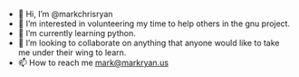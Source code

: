 - 👋 Hi, I’m @markchrisryan
- 👀 I’m interested in volunteering my time to help others in the gnu project.
- 🌱 I’m currently learning python.
- 💞️ I’m looking to collaborate on anything that anyone would like to take me under their wing to learn.
- 📫 How to reach me mark@markryan.us

<!---
markchrisryan/markchrisryan is a ✨ special ✨ repository because its `README.md` (this file) appears on your GitHub profile.
You can click the Preview link to take a look at your changes.
--->
